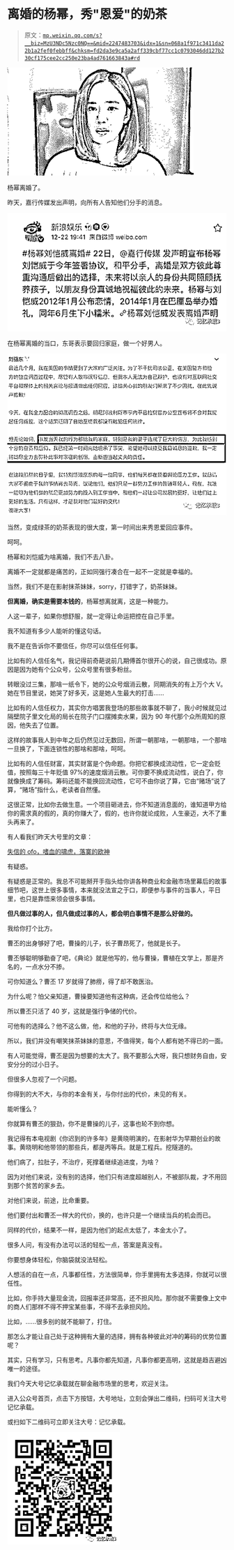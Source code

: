# 离婚的杨幂，秀"恩爱"的奶茶

> 原文：[`mp.weixin.qq.com/s?__biz=MzU3NDc5Nzc0NQ==&mid=2247483703&idx=1&sn=068a1f971c3411da22b1a2fef0febbff&chksm=fd2da3e9ca5a2aff339cbf77cc1c0793046dd127b230cf175cee2cc250e23ba4ad761663843a#rd`](http://mp.weixin.qq.com/s?__biz=MzU3NDc5Nzc0NQ==&mid=2247483703&idx=1&sn=068a1f971c3411da22b1a2fef0febbff&chksm=fd2da3e9ca5a2aff339cbf77cc1c0793046dd127b230cf175cee2cc250e23ba4ad761663843a#rd)

![](img/33c14a4ef292a308fcf223171b5c400a.png)

杨幂离婚了。

昨天，嘉行传媒发出声明，向所有人告知他们分手的消息。

![](img/c900567461b8387ba4605856a6dfbaae.png)

在杨幂离婚的当口，东哥表示要回归家庭，做一个好男人。

![](img/e5c1bc8a9e87742b8377215b6306ce84.png)

当然，变成绿茶的奶茶表现的很大度，第一时间出来秀恩爱回应事件。

呵呵。

杨幂和刘恺威为啥离婚，我们不去八卦。

离婚不一定就都是痛苦的，正如同强行凑合在一起不一定就是幸福的。

当然，我们不是在影射抹茶妹妹，sorry，打错字了，奶茶妹妹。

**但离婚，确实是需要本钱的**，杨幂想离就离，这是一种能力。

人这一辈子，如果你想舒服，就一定得让命运把控在自己手里。

我不知道有多少人能听的懂这句话。

我不是在告诉你不要信任，你尽可以信任任何事。

比如有的人信任名气，我记得前奇葩说前几期傅首尔很开心的说，自己很成功。原因是因为她有个公众号，公众号里有很多粉丝。

转眼没过三集，那啥一纸令下，她的公众号烟消云散，同期消失的有上万个大 V。她在节目里说，她哭了好多天，这是她人生最大的打击......

比如有的人信任权力，其实你方唱罢我登场的那些故事就不聊了，我小时候就见过隔壁院子里文化局的局长在院子门口摆摊卖水果，因为 90 年代那个众所周知的原因，他失去了位置。

这样的故事我人到中年之后仍然见过无数回，所谓一朝那啥，一朝那啥，一个那啥一旦换了，下面连锁性的那啥和那啥，呵呵。

比如有的人信任财富，其实财富是个伪命题。你把它都换成流动性，它一定会贬值，按照每三十年贬值 97%的速度烟消云散。可你要不换成流动性，说白了，你就像换成了筹码。筹码还能不能换回流动性，它可不由你说了算，它由“赌场”说了算，“赌场”指什么，老读者自然懂。

这很正常，比如你去做生意。一个项目砸进去，你不知道消息面的，谁知道甲方给你的需求真的假的，真的你赚大了，假的，也许你就论成败，人生豪迈，大不了重头再来了。

有人看我们昨天大号里的文章：

[失信的 ofo，嗜血的啸虎，落寞的欧神](https://mp.weixin.qq.com/s?__biz=MzU0MjYwNDU2Mw==&mid=2247485439&idx=1&sn=67488dac34f6c1d0304077f4e92bbfd8&chksm=fb196b83cc6ee2950e8fa6b61fef887ec0a8737340b3bb367ec897fc24b2b43528e2ddbc9d9b&token=1283686236&lang=zh_CN&scene=21#wechat_redirect)

有疑惑。

有疑惑是正常的。我总不可能掰开手指头给你讲各种商业和金融市场里幕后的故事细节吧，这世上很多事情，本来就没法宣之于口，即便参与事件的当事人，平日里，也只是靠悟来领会很多事情。

**但凡做过事的人，但凡做成过事的人，都会明白事情不是那么好做的。**

我给你打个比方。

曹丕的出身够好了吧，曹操的儿子，长子曹昂死了，他就是长子。

曹丕够聪明够勤奋了吧，《典论》就是他写的，他与曹操，曹植在文学上，那是齐名的，一点水分不掺。

可你知道么？曹丕 17 岁就得了肺痨，得了却不敢医治。

为什么呢？怕父亲知道，曹操要知道他有这种病，还会传位给他么？

所以曹丕只活了 40 岁，这就是强行争储的代价。

可他有的选择么？他不这么做，他，和他的子孙，终将与大位无缘。

所以，我们并没有嘲笑抹茶妹妹的意思，不值得笑，每个人都有她不得已的一面。

有人可能觉得，曹丕是因为想要的太大了。我不要那么大呀，我只想财务自由，安安分分的过小日子。

但很多人忽视了一个问题。

你得到的大不大，与你的本金有关，与你付出的代价，未见的有关。

能听懂么？

你就算有曹丕的狠劲，你不是曹操的儿子，这事也轮不到你想。

我记得有本电视剧《你迟到的许多年》是黄晓明演的，在影射华为早期创业的故事。黄晓明和他带领的那些兵，都是丙等兵。就是工程兵。挖隧道的。

他们病了，拉肚子，不治疗，死撑着继续追进度，为啥？

因为对他们来说，没有别的选择，他们只有进度超越别人，不被部队裁，才不用回到那个贫苦的家乡去。

对他们来说，前途，比命重要。

他们要付出和曹丕一样大的代价，换的，也许只是一个继续当兵的机会而已。

同样的代价，结果不一样，是因为他们的起点太低了，本金太小了。

很多人问，有没有办法可以活的轻松一点，答案是真没有。

你要想身体轻松，你脑袋就没法轻松。

人想活的自在一点，凡事都任性，方法很简单，你手里拥有太多选择，你就可以很任性。

比如，你手持大量现金流，回报率还非常高，还不担风险。那你就不需要像上文中的商人们那样不得不押宝某些事，不得不去承担风险。

比如，......很多别的就不能聊了，打住。

那怎么才能让自己处于这种拥有大量的选择，拥有各种彼此对冲的筹码的优势位置呢？

其实，只有学习，只有思考。凡事你都先知道，凡事你都更高明，这就是趋吉避凶唯一的途径。

我们今天大号记忆承载就在聊金融市场里的思考，欢迎关注。

进入公众号首页，点击下方按钮，大号地址，立刻会弹出二维码，扫码可关注大号记忆承载。

或扫如下二维码可立即关注大号：记忆承载。

![](img/6412e8362dbc295406bf8193721e0190.png)